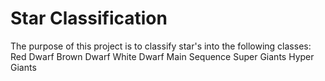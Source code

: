 # Star Classification

The purpose of this project is to classify star's into the following classes:
Red Dwarf
Brown Dwarf
White Dwarf
Main Sequence
Super Giants
Hyper Giants
